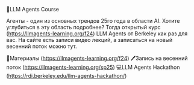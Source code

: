 🤖LLM Agents Course

Агенты - один из основных трендов 25го года в области AI. Хотите углубиться в эту область подробнее? Тогда открытый курс (https://llmagents-learning.org/f24) LLM Agents от Berkeley как раз для вас. На сайте есть записи видео лекций, а записаться на новый весенний поток можно тут. 

👀Материалы (https://llmagents-learning.org/f24)
🖊Запись на весенний поток (https://llmagents-learning.org/sp25)
💻LLM Agents Hackathon (https://rdi.berkeley.edu/llm-agents-hackathon/)